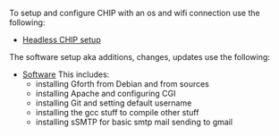 To setup and configure CHIP with an os and wifi connection use the following:
* [Headless CHIP setup](chip_headless_setup.md)

The software setup aka additions, changes, updates use the following:
* [Software](my_chip_software.md)
This includes:
  * installing Gforth from Debian and from sources
  * installing Apache and configuring CGI
  * installing Git and setting default username
  * installing the gcc stuff to compile other stuff
  * installing sSMTP for basic smtp mail sending to gmail

